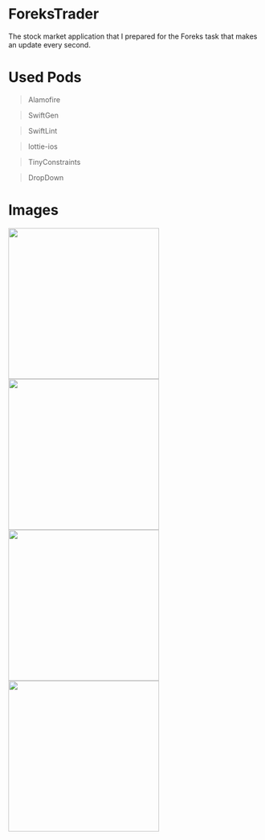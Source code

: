 # ForeksTrader
The stock market application that I prepared for the Foreks task that makes an update every second.
# Used Pods

> Alamofire

> SwiftGen

> SwiftLint

> lottie-ios

> TinyConstraints

> DropDown

# Images
<div>
<img src = "https://user-images.githubusercontent.com/53477944/212578510-a9d1039a-2dda-487c-9b33-d7b2b40f754d.png" width = "300">
<img src = "https://user-images.githubusercontent.com/53477944/212578630-937e1a45-046a-44c3-801b-d1f05eeda675.png" width = "300 ">
<img src = "https://user-images.githubusercontent.com/53477944/212578798-9228e3bc-aecf-488d-a1c8-743be9ce226e.png" width = "300 ">
<img src = "https://user-images.githubusercontent.com/53477944/212578867-8f1d72b9-d7a8-45d6-867f-7fa938cdbbf1.png" width = "300 ">
</div>

